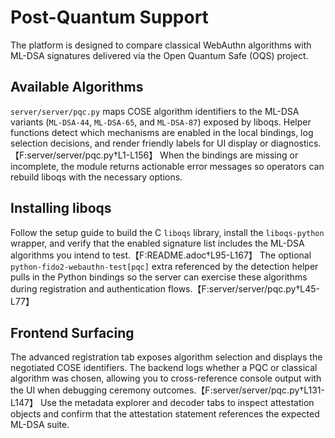 # Post-Quantum Support

The platform is designed to compare classical WebAuthn algorithms with ML-DSA signatures delivered via the Open Quantum Safe (OQS) project.

## Available Algorithms

`server/server/pqc.py` maps COSE algorithm identifiers to the ML-DSA variants (`ML-DSA-44`, `ML-DSA-65`, and `ML-DSA-87`) exposed by liboqs. Helper functions detect which mechanisms are enabled in the local bindings, log selection decisions, and render friendly labels for UI display or diagnostics.【F:server/server/pqc.py†L1-L156】 When the bindings are missing or incomplete, the module returns actionable error messages so operators can rebuild liboqs with the necessary options.

## Installing liboqs

Follow the setup guide to build the C `liboqs` library, install the `liboqs-python` wrapper, and verify that the enabled signature list includes the ML-DSA algorithms you intend to test.【F:README.adoc†L95-L167】 The optional `python-fido2-webauthn-test[pqc]` extra referenced by the detection helper pulls in the Python bindings so the server can exercise these algorithms during registration and authentication flows.【F:server/server/pqc.py†L45-L77】

## Frontend Surfacing

The advanced registration tab exposes algorithm selection and displays the negotiated COSE identifiers. The backend logs whether a PQC or classical algorithm was chosen, allowing you to cross-reference console output with the UI when debugging ceremony outcomes.【F:server/server/pqc.py†L131-L147】 Use the metadata explorer and decoder tabs to inspect attestation objects and confirm that the attestation statement references the expected ML-DSA suite.
